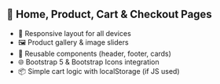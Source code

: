 ## 🛒 Home, Product, Cart & Checkout Pages
- 🎨 Responsive layout for all devices
- 🖼️ Product gallery & image sliders
- 🧩 Reusable components (header, footer, cards)
- 🌐 Bootstrap 5 & Bootstrap Icons integration
- 📦 Simple cart logic with localStorage (if JS used)
